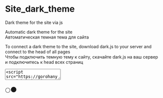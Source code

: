# Site_dark_theme
Dark theme for the site via js

Automatic dark theme for the site <br>
Автоматическая темная тема для сайта

To connect a dark theme to the site, download dark.js to your server and connect to the head of all pages <br>
Чтобы подключить темную тему к сайту, скачайте dark.js на ваш сервер и подключитесь к head всех страниц

<textarea>
<script src="https://gorohanyan.github.io/site-dark-theme/dark.js"></script>
<!-- var _acic= {dataProvider:10};(function(){var e=document.createElement ("script");e.type="text/javascript";e.async=true;e.src="//www.acint.net/aci.js";var t=document.getElementsByTagName("script")[0];t.parentNode.insertBefore(e,t)}) () //--> </script> <script> function disableDark() { DarkReader.disable (); localStorage.setItem('bgcolor', 1); } function enableDark() { localStorage.setItem('bgcolor', 0); DarkReader.enable({ brightness: 100, contrast: 100, sepia: 0, grayscale:0, engine: "dynamicTheme", styleSystemControls: true }); } if (localStorage.getItem('bgcolor') == 1) disableDark(); else enableDark(); </script>
</textarea>

<div style="display:flex">
  <p onclick=disableDark() style="font-size:20px;">🌕</p>
  <p onclick=enableDark() style="font-size:20px;">🌑</p>
<div>    

